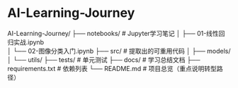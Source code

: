 # AI-Learning-Journey

AI-Learning-Journey/
├── notebooks/               # Jupyter学习笔记
│   ├── 01-线性回归实战.ipynb  
│   └── 02-图像分类入门.ipynb
├── src/                     # 提取出的可重用代码
│   ├── models/
│   └── utils/
├── tests/                   # 单元测试
├── docs/                    # 学习总结文档
├── requirements.txt         # 依赖列表
└── README.md                # 项目总览（重点说明转型路径）